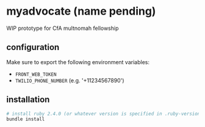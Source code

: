 # myadvocate (name pending)
WIP prototype for CfA multnomah fellowship

## configuration
Make sure to export the following environment variables:

* `FRONT_WEB_TOKEN`
* `TWILIO_PHONE_NUMBER` (e.g. '+11234567890')

## installation
```bash
# install ruby 2.4.0 (or whatever version is specified in .ruby-version)
bundle install
```
